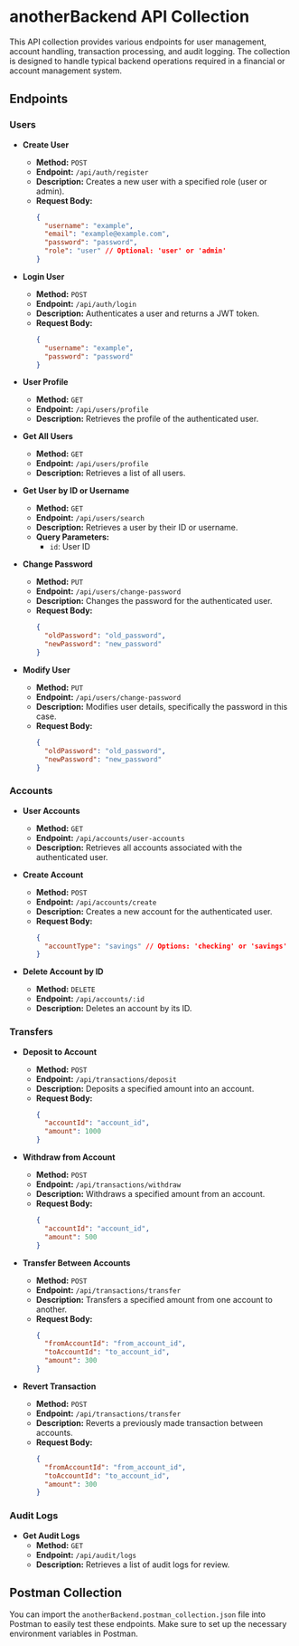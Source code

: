# anotherBackend API Collection

This API collection provides various endpoints for user management, account handling, transaction processing, and audit logging. The collection is designed to handle typical backend operations required in a financial or account management system.

## Endpoints

### Users

- **Create User**
  - **Method:** `POST`
  - **Endpoint:** `/api/auth/register`
  - **Description:** Creates a new user with a specified role (user or admin).
  - **Request Body:**
    ```json
    {
      "username": "example",
      "email": "example@example.com",
      "password": "password",
      "role": "user" // Optional: 'user' or 'admin'
    }
    ```

- **Login User**
  - **Method:** `POST`
  - **Endpoint:** `/api/auth/login`
  - **Description:** Authenticates a user and returns a JWT token.
  - **Request Body:**
    ```json
    {
      "username": "example",
      "password": "password"
    }
    ```

- **User Profile**
  - **Method:** `GET`
  - **Endpoint:** `/api/users/profile`
  - **Description:** Retrieves the profile of the authenticated user.

- **Get All Users**
  - **Method:** `GET`
  - **Endpoint:** `/api/users/profile`
  - **Description:** Retrieves a list of all users.

- **Get User by ID or Username**
  - **Method:** `GET`
  - **Endpoint:** `/api/users/search`
  - **Description:** Retrieves a user by their ID or username.
  - **Query Parameters:**
    - `id`: User ID

- **Change Password**
  - **Method:** `PUT`
  - **Endpoint:** `/api/users/change-password`
  - **Description:** Changes the password for the authenticated user.
  - **Request Body:**
    ```json
    {
      "oldPassword": "old_password",
      "newPassword": "new_password"
    }
    ```

- **Modify User**
  - **Method:** `PUT`
  - **Endpoint:** `/api/users/change-password`
  - **Description:** Modifies user details, specifically the password in this case.
  - **Request Body:**
    ```json
    {
      "oldPassword": "old_password",
      "newPassword": "new_password"
    }
    ```

### Accounts

- **User Accounts**
  - **Method:** `GET`
  - **Endpoint:** `/api/accounts/user-accounts`
  - **Description:** Retrieves all accounts associated with the authenticated user.

- **Create Account**
  - **Method:** `POST`
  - **Endpoint:** `/api/accounts/create`
  - **Description:** Creates a new account for the authenticated user.
  - **Request Body:**
    ```json
    {
      "accountType": "savings" // Options: 'checking' or 'savings'
    }
    ```

- **Delete Account by ID**
  - **Method:** `DELETE`
  - **Endpoint:** `/api/accounts/:id`
  - **Description:** Deletes an account by its ID.

### Transfers

- **Deposit to Account**
  - **Method:** `POST`
  - **Endpoint:** `/api/transactions/deposit`
  - **Description:** Deposits a specified amount into an account.
  - **Request Body:**
    ```json
    {
      "accountId": "account_id",
      "amount": 1000
    }
    ```

- **Withdraw from Account**
  - **Method:** `POST`
  - **Endpoint:** `/api/transactions/withdraw`
  - **Description:** Withdraws a specified amount from an account.
  - **Request Body:**
    ```json
    {
      "accountId": "account_id",
      "amount": 500
    }
    ```

- **Transfer Between Accounts**
  - **Method:** `POST`
  - **Endpoint:** `/api/transactions/transfer`
  - **Description:** Transfers a specified amount from one account to another.
  - **Request Body:**
    ```json
    {
      "fromAccountId": "from_account_id",
      "toAccountId": "to_account_id",
      "amount": 300
    }
    ```

- **Revert Transaction**
  - **Method:** `POST`
  - **Endpoint:** `/api/transactions/transfer`
  - **Description:** Reverts a previously made transaction between accounts.
  - **Request Body:**
    ```json
    {
      "fromAccountId": "from_account_id",
      "toAccountId": "to_account_id",
      "amount": 300
    }
    ```

### Audit Logs

- **Get Audit Logs**
  - **Method:** `GET`
  - **Endpoint:** `/api/audit/logs`
  - **Description:** Retrieves a list of audit logs for review.

## Postman Collection

You can import the `anotherBackend.postman_collection.json` file into Postman to easily test these endpoints. Make sure to set up the necessary environment variables in Postman.

